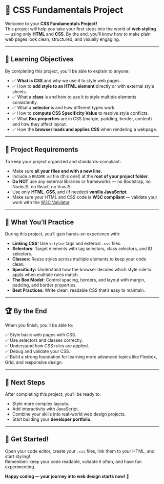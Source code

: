 # 🎨 CSS Fundamentals Project

Welcome to your **CSS Fundamentals Project!**  
This project will help you take your first steps into the world of **web styling** — using only **HTML** and **CSS**. By the end, you’ll know how to make plain web pages look clean, structured, and visually engaging.

---

## 🎯 Learning Objectives

By completing this project, you’ll be able to explain to anyone:

- ✅ **What is CSS** and why we use it to style web pages.
- ✅ How to **add style to an HTML element** directly or with external style sheets.
- ✅ What a **class** is and how to use it to style multiple elements consistently.
- ✅ What a **selector** is and how different types work.
- ✅ How to **compute CSS Specificity Value** to resolve style conflicts.
- ✅ What **Box properties** are in CSS (margin, padding, border, content) and how they affect layout.
- ✅ How the **browser loads and applies CSS** when rendering a webpage.

---

## 🧩 Project Requirements

To keep your project organized and standards-compliant:

- Make sure **all your files end with a new line**.
- Include a `README.md` file (this one!) at the **root of your project folder**.
- **Do NOT** use any external libraries or frameworks — no Bootstrap, no NodeJS, no React, no VueJS.
- Use only **HTML**, **CSS**, and (if needed) **vanilla JavaScript**.
- Make sure your HTML and CSS code is **W3C compliant** — validate your work with the [W3C Validator](https://validator.w3.org/).

---

## 🚀 What You’ll Practice

During this project, you’ll gain hands-on experience with:

- **Linking CSS:** Use `<style>` tags and external `.css` files.
- **Selectors:** Target elements with tag selectors, class selectors, and ID selectors.
- **Classes:** Reuse styles across multiple elements to keep your code clean.
- **Specificity:** Understand how the browser decides which style rule to apply when multiple rules match.
- **The Box Model:** Control spacing, borders, and layout with margin, padding, and border properties.
- **Best Practices:** Write clean, readable CSS that’s easy to maintain.

---

## 🏆 By the End

When you finish, you’ll be able to:

✅ Style basic web pages with CSS.  
✅ Use selectors and classes correctly.  
✅ Understand how CSS rules are applied.  
✅ Debug and validate your CSS.  
✅ Build a strong foundation for learning more advanced topics like Flexbox, Grid, and responsive design.

---

## 📌 Next Steps

After completing this project, you’ll be ready to:

- Style more complex layouts.
- Add interactivity with JavaScript.
- Combine your skills into real-world web design projects.
- Start building your **developer portfolio**.

---

## 🙌 Get Started!

Open your code editor, create your `.css` files, link them to your HTML, and start styling!  
Remember: keep your code readable, validate it often, and have fun experimenting.

**Happy coding — your journey into web design starts now! 🎉**
